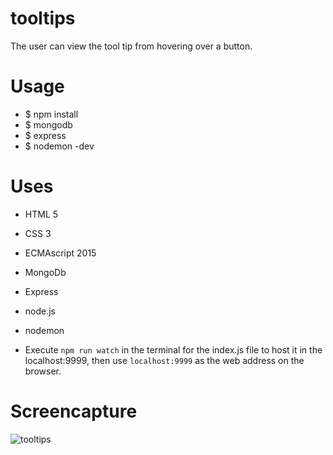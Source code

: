 # tooltips
The user can view the tool tip from hovering over a button.

# Usage

* $ npm install
* $ mongodb
* $ express
* $ nodemon -dev


# Uses

* HTML 5
* CSS 3
* ECMAscript 2015
* MongoDb
* Express
* node.js
* nodemon

* Execute `npm run watch` in the terminal for the index.js file to host it in the localhost:9999, then use `localhost:9999` as the web address on the browser.


# Screencapture

![tooltips](https://user-images.githubusercontent.com/13569476/32122799-8f3aa4f4-bb16-11e7-9571-eaa5f0dc61bb.gif)
